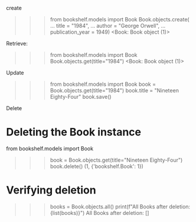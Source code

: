 create
>>> from bookshelf.models import Book
>>> Book.objects.create(
... title = "1984",
... author = "George Orwell",
... publication_year = 1949) 
<Book: Book object (1)>

Retrieve:
>>> from bookshelf.models import Book
>>> Book.objects.get(title="1984")
<Book: Book object (1)>

Update
>>> from bookshelf.models import Book
>>> book = Book.objects.get(title="1984")
>>> book.title = "Nineteen Eighty-Four"
>>> book.save()

Delete
# Deleting the Book instance
from bookshelf.models import Book
>>> book = Book.objects.get(title="Nineteen Eighty-Four")
>>> book.delete()
(1, {'bookshelf.Book': 1})
# Verifying deletion
>>> books = Book.objects.all()
>>> print(f"All Books after deletion: {list(books)}")
All Books after deletion: []
